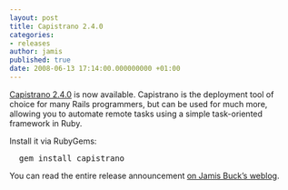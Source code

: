 ```yaml
---
layout: post
title: Capistrano 2.4.0
categories:
- releases
author: jamis
published: true
date: 2008-06-13 17:14:00.000000000 +01:00
---
```

<p><a href="http://www.capify.org">Capistrano 2.4.0</a> is now available. Capistrano is the deployment tool of choice for many Rails programmers, but can be used for much more, allowing you to automate remote tasks using a simple task-oriented framework in Ruby.</p>
<p>Install it via RubyGems:</p>
<pre>  gem install capistrano</pre>
<p>You can read the entire release announcement <a href="http://weblog.jamisbuck.org/2008/6/13/capistrano-2-4-0">on Jamis Buck&#8217;s weblog</a>.</p>